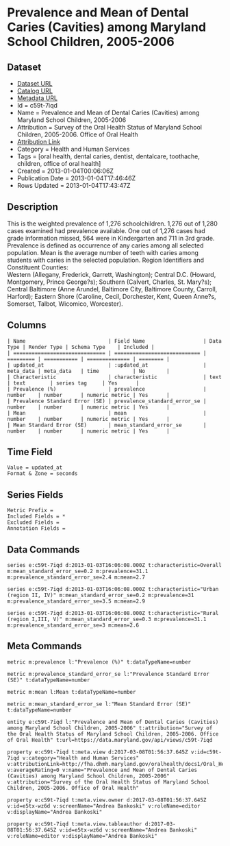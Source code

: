 # Prevalence and Mean of Dental Caries (Cavities) among Maryland School Children, 2005-2006

## Dataset

* [Dataset URL](https://data.maryland.gov/api/views/c59t-7iqd/rows.json?max_rows=100)
* [Catalog URL](https://catalog.data.gov/dataset/prevalence-and-mean-of-dental-caries-among-maryland-school-children-2005-2006-5d737)
* [Metadata URL](https://data.maryland.gov/api/views/c59t-7iqd)
* Id = c59t-7iqd
* Name = Prevalence and Mean of Dental Caries (Cavities) among Maryland School Children, 2005-2006
* Attribution = Survey of the Oral Health Status of Maryland School Children, 2005-2006. Office of Oral Health
* [Attribution Link](http://fha.dhmh.maryland.gov/oralhealth/docs1/Oral_Health_Survey_Report.pdf)
* Category = Health and Human Services
* Tags = [oral health, dental caries, dentist, dentalcare, toothache, children, office of oral health]
* Created = 2013-01-04T00:06:06Z
* Publication Date = 2013-01-04T17:46:46Z
* Rows Updated = 2013-01-04T17:43:47Z

## Description

This is the weighted prevalence of 1,276 schoolchildren.  1,276 out of 1,280 cases examined had prevalence available. One out of 1,276 cases had grade information missed, 564 were in Kindergarten and 711 in 3rd grade.  Prevalence is defined as occurrence of any caries among all selected population.  Mean is the average number of teeth with caries among students with caries in the selected population.  Region Identifiers and Constituent Counties:	
Western (Allegany, Frederick, Garrett, Washington); Central D.C. (Howard, Montgomery, Prince George?s); Southern (Calvert, Charles, St. Mary?s); Central Baltimore (Anne Arundel, Baltimore City, Baltimore County, Carroll, Harford); Eastern Shore (Caroline, Cecil, Dorchester, Kent, Queen Anne?s, Somerset, Talbot, Wicomico, Worcester).

## Columns

```ls
| Name                           | Field Name                   | Data Type | Render Type | Schema Type    | Included | 
| ============================== | ============================ | ========= | =========== | ============== | ======== | 
| updated_at                     | :updated_at                  | meta_data | meta_data   | time           | No       | 
| Characteristic                 | characteristic               | text      | text        | series tag     | Yes      | 
| Prevalence (%)                 | prevalence                   | number    | number      | numeric metric | Yes      | 
| Prevalence Standard Error (SE) | prevalence_standard_error_se | number    | number      | numeric metric | Yes      | 
| Mean                           | mean                         | number    | number      | numeric metric | Yes      | 
| Mean Standard Error (SE)       | mean_standard_error_se       | number    | number      | numeric metric | Yes      | 
```

## Time Field

```ls
Value = updated_at
Format & Zone = seconds
```

## Series Fields

```ls
Metric Prefix = 
Included Fields = *
Excluded Fields = 
Annotation Fields = 
```

## Data Commands

```ls
series e:c59t-7iqd d:2013-01-03T16:06:08.000Z t:characteristic=Overall m:mean_standard_error_se=0.2 m:prevalence=31.1 m:prevalence_standard_error_se=2.4 m:mean=2.7

series e:c59t-7iqd d:2013-01-03T16:06:08.000Z t:characteristic="Urban (region II, IV)" m:mean_standard_error_se=0.2 m:prevalence=31 m:prevalence_standard_error_se=3.5 m:mean=2.9

series e:c59t-7iqd d:2013-01-03T16:06:08.000Z t:characteristic="Rural (region I,III, V)" m:mean_standard_error_se=0.3 m:prevalence=31.1 m:prevalence_standard_error_se=3 m:mean=2.6
```

## Meta Commands

```ls
metric m:prevalence l:"Prevalence (%)" t:dataTypeName=number

metric m:prevalence_standard_error_se l:"Prevalence Standard Error (SE)" t:dataTypeName=number

metric m:mean l:Mean t:dataTypeName=number

metric m:mean_standard_error_se l:"Mean Standard Error (SE)" t:dataTypeName=number

entity e:c59t-7iqd l:"Prevalence and Mean of Dental Caries (Cavities) among Maryland School Children, 2005-2006" t:attribution="Survey of the Oral Health Status of Maryland School Children, 2005-2006. Office of Oral Health" t:url=https://data.maryland.gov/api/views/c59t-7iqd

property e:c59t-7iqd t:meta.view d:2017-03-08T01:56:37.645Z v:id=c59t-7iqd v:category="Health and Human Services" v:attributionLink=http://fha.dhmh.maryland.gov/oralhealth/docs1/Oral_Health_Survey_Report.pdf v:averageRating=0 v:name="Prevalence and Mean of Dental Caries (Cavities) among Maryland School Children, 2005-2006" v:attribution="Survey of the Oral Health Status of Maryland School Children, 2005-2006. Office of Oral Health"

property e:c59t-7iqd t:meta.view.owner d:2017-03-08T01:56:37.645Z v:id=e5tx-wz6d v:screenName="Andrea Bankoski" v:roleName=editor v:displayName="Andrea Bankoski"

property e:c59t-7iqd t:meta.view.tableauthor d:2017-03-08T01:56:37.645Z v:id=e5tx-wz6d v:screenName="Andrea Bankoski" v:roleName=editor v:displayName="Andrea Bankoski"
```